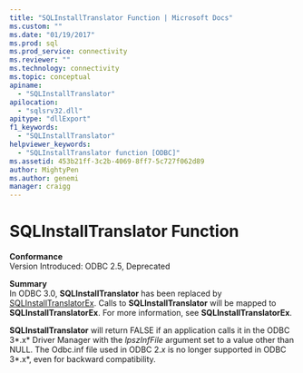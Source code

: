 ```yaml
---
title: "SQLInstallTranslator Function | Microsoft Docs"
ms.custom: ""
ms.date: "01/19/2017"
ms.prod: sql
ms.prod_service: connectivity
ms.reviewer: ""
ms.technology: connectivity
ms.topic: conceptual
apiname: 
  - "SQLInstallTranslator"
apilocation: 
  - "sqlsrv32.dll"
apitype: "dllExport"
f1_keywords: 
  - "SQLInstallTranslator"
helpviewer_keywords: 
  - "SQLInstallTranslator function [ODBC]"
ms.assetid: 453b21ff-3c2b-4069-8ff7-5c727f062d89
author: MightyPen
ms.author: genemi
manager: craigg
---
```

# SQLInstallTranslator Function
**Conformance**  
 Version Introduced: ODBC 2.5, Deprecated  
  
 **Summary**  
 In ODBC 3.0, **SQLInstallTranslator** has been replaced by [SQLInstallTranslatorEx](../../../odbc/reference/syntax/sqlinstalltranslatorex-function.md). Calls to **SQLInstallTranslator** will be mapped to **SQLInstallTranslatorEx**. For more information, see **SQLInstallTranslatorEx**.  
  
 **SQLInstallTranslator** will return FALSE if an application calls it in the ODBC 3*.x* Driver Manager with the *lpszInfFile* argument set to a value other than NULL. The Odbc.inf file used in ODBC 2.*x* is no longer supported in ODBC 3*.x*, even for backward compatibility.
